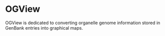# OGView
OGView is dedicated to converting organelle genome information stored in GenBank entries into graphical maps.
